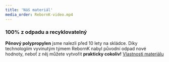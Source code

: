 ```yaml
---
title: 'Náš materiál'
media_order: RebornK-video.mp4
---
```


### 100% z odpadu a recyklovatelný
**Pěnový polypropylen** jsme nalezli před 10 lety na skládce. Díky technologiím vyvinutým týmem RebornK nabyl původní odpad nové hodnoty, neboť z něj můžete vytvořit **prakticky cokoliv!**
[Vlastnosti materiálu](../../#vlastnosti)
